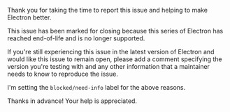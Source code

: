Thank you for taking the time to report this issue and helping to make Electron better.

This issue has been marked for closing because this series of Electron has reached end-of-life and is no longer supported.

If you're still experiencing this issue in the latest version of Electron and would like this issue to remain open, please add a comment specifying the version you're testing with and any other information that a maintainer needs to know to reproduce the issue.

I'm setting the `blocked/need-info` label for the above reasons.

Thanks in advance! Your help is appreciated.
